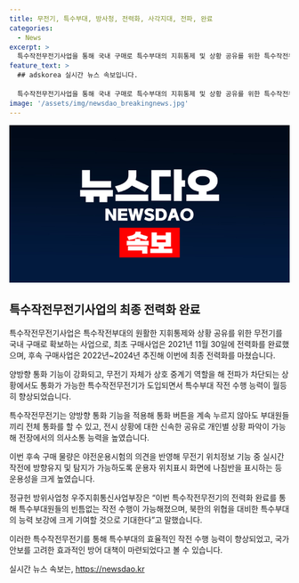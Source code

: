```yaml
---
title: 무전기, 특수부대, 방사청, 전력화, 사각지대, 전파, 완료
categories:
  - News
excerpt: >
  특수작전무전기사업을 통해 국내 구매로 특수부대의 지휘통제 및 상황 공유를 위한 특수작전무전기가 완료됐다. 이는 양방향 통화 기능과 상호중계 기능을 강화하여 전파 차단 상황에서도 통신이 가능하며, 운용성을 높여 특수부대의 작전 능력을 향상시킨다. 향후 구매 물량은 실시간 작전에 필요한 기능을 추가하여 능력을 보강하며, 북한의 위협에 대비한 특수부대의 역할을 강화할 것으로 기대된다. (출처: 정책브리핑)
feature_text: >
  ## adskorea 실시간 뉴스 속보입니다.

  특수작전무전기사업을 통해 국내 구매로 특수부대의 지휘통제 및 상황 공유를 위한 특수작전무전기가 완료됐다. 이는 양방향 통화 기능과 상호중계 기능을 강화하여 전파 차단 상황에서도 통신이 가능하며, 운용성을 높여 특수부대의 작전 능력을 향상시킨다. 향후 구매 물량은 실시간 작전에 필요한 기능을 추가하여 능력을 보강하며, 북한의 위협에 대비한 특수부대의 역할을 강화할 것으로 기대된다. (출처: 정책브리핑)
image: '/assets/img/newsdao_breakingnews.jpg'
---
```


<p><img src="/assets/img/newsdao_breakingnews.jpg" alt="adskorea 속보" /></p>

<h2 data-ke-size="size26">특수작전무전기사업의 최종 전력화 완료</h2>

<p>특수작전무전기사업은 특수작전부대의 원활한 지휘통제와 상황 공유를 위한 무전기를 국내 구매로 확보하는 사업으로, 최초 구매사업은 2021년 11월 30일에 전력화를 완료했으며, 후속 구매사업은 2022년~2024년 추진해 이번에 최종 전력화를 마쳤습니다.</p>

<p data-ke-size="size16">양방향 통화 기능이 강화되고, 무전기 자체가 상호 중계기 역할을 해 전파가 차단되는 상황에서도 통화가 가능한 특수작전무전기가 도입되면서 특수부대 작전 수행 능력이 월등히 향상되었습니다.</p>

<p>특수작전무전기는 양방향 통화 기능을 적용해 통화 버튼을 계속 누르지 않아도 부대원들끼리 전체 통화를 할 수 있고, 전시 상황에 대한 신속한 공유로 개인별 상황 파악이 가능해 전장에서의 의사소통 능력을 높였습니다.</p>

<p>이번 후속 구매 물량은 야전운용시험의 의견을 반영해 무전기 위치정보 기능 중 실시간 작전에 방향유지 및 탐지가 가능하도록 운용자 위치표시 화면에 나침반을 표시하는 등 운용성을 크게 높였습니다.</p>

<p>정규헌 방위사업청 우주지휘통신사업부장은 “이번 특수작전무전기의 전력화 완료를 통해 특수부대원들의 빈틈없는 작전 수행이 가능해졌으며, 북한의 위협을 대비한 특수부대의 능력 보강에 크게 기여할 것으로 기대한다”고 말했습니다. </p>

<p>이러한 특수작전무전기를 통해 특수부대의 효율적인 작전 수행 능력이 향상되었고, 국가안보를 고려한 효과적인 방어 대책이 마련되었다고 볼 수 있습니다.</p>
실시간 뉴스 속보는, <a href="https://newsdao.kr" rel="dofollow">https://newsdao.kr</a>


